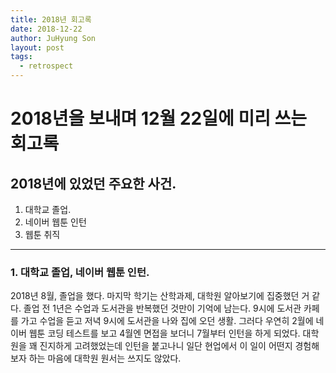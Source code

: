 ```yaml
---
title: 2018년 회고록
date: 2018-12-22
author: JuHyung Son
layout: post
tags:
  - retrospect
---
```


# 2018년을 보내며 12월 22일에 미리 쓰는 회고록

## 2018년에 있었던 주요한 사건.

1. 대학교 졸업.
2. 네이버 웹툰 인턴
3. 웹툰 취직

---

### 1. 대학교 졸업, 네이버 웹툰 인턴.

2018년 8월, 졸업을 했다.
마지막 학기는 산학과제, 대학원 알아보기에 집중했던 거 같다. 졸업 전 1년은 수업과 도서관을 반복했던 것만이 기억에 남는다. 9시에 도서관 카페를 가고 수업을 듣고 저녁 9시에 도서관을 나와 집에 오던 생활. 
그러다 우연히 2월에 네이버 웹툰 코딩 테스트를 보고 4월엔 면접을 보더니 7월부터 인턴을 하게 되었다.
대학원을 꽤 진지하게 고려했었는데 인턴을 붙고나니 일단 현업에서 이 일이 어떤지 경험해보자 하는 마음에 대학원 원서는 쓰지도 않았다.
